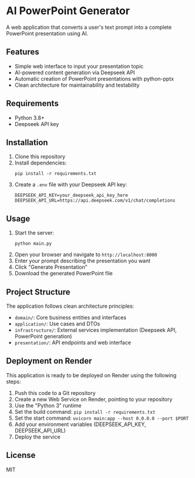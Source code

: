 # AI PowerPoint Generator

A web application that converts a user's text prompt into a complete PowerPoint presentation using AI.

## Features

- Simple web interface to input your presentation topic
- AI-powered content generation via Deepseek API
- Automatic creation of PowerPoint presentations with python-pptx
- Clean architecture for maintainability and testability

## Requirements

- Python 3.8+
- Deepseek API key

## Installation

1. Clone this repository
2. Install dependencies:
   ```
   pip install -r requirements.txt
   ```
3. Create a `.env` file with your Deepseek API key:
   ```
   DEEPSEEK_API_KEY=your_deepseek_api_key_here
   DEEPSEEK_API_URL=https://api.deepseek.com/v1/chat/completions
   ```

## Usage

1. Start the server:
   ```
   python main.py
   ```
2. Open your browser and navigate to `http://localhost:8000`
3. Enter your prompt describing the presentation you want
4. Click "Generate Presentation"
5. Download the generated PowerPoint file

## Project Structure

The application follows clean architecture principles:

- `domain/`: Core business entities and interfaces
- `application/`: Use cases and DTOs
- `infrastructure/`: External services implementation (Deepseek API, PowerPoint generation)
- `presentation/`: API endpoints and web interface

## Deployment on Render

This application is ready to be deployed on Render using the following steps:

1. Push this code to a Git repository
2. Create a new Web Service on Render, pointing to your repository
3. Use the "Python 3" runtime
4. Set the build command: `pip install -r requirements.txt`
5. Set the start command: `uvicorn main:app --host 0.0.0.0 --port $PORT`
6. Add your environment variables (DEEPSEEK_API_KEY, DEEPSEEK_API_URL)
7. Deploy the service

## License

MIT